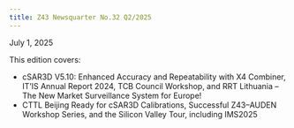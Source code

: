 ```yaml
---
title: Z43 Newsquarter No.32 Q2/2025
---
```

July 1, 2025

This edition covers:  
- cSAR3D V5.10: Enhanced Accuracy and Repeatability with X4 Combiner, IT’IS Annual Report 2024, TCB Council Workshop, and RRT Lithuania – The New Market Surveillance System for Europe!
- CTTL Beijing Ready for cSAR3D Calibrations, Successful Z43–AUDEN Workshop Series, and the Silicon Valley Tour, including IMS2025
